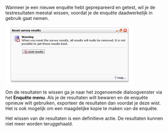 Wanneer je een nieuwe enquête hebt geprepareerd en getest, wil je de
testresultaten meestal wissen, voordat je de enquête daadwerkelijk in
gebruik gaat nemen.

![](../images/resetsurveyresults.png)

Om de resultaten te wissen ga je naar het zogenoemde dialoogvenster via
het **Enquête menu**. Als je de resultaten wilt bewaren en de enquête
opnieuw wilt gebruiken, exporteer de resultaten dan voordat je deze
wist. Het is ook mogelijk om een maagdelijke kopie te maken van de
enquête.

Het wissen van de resultaten is een definitieve actie. De resultaten
kunnen niet meer worden teruggehaald.
